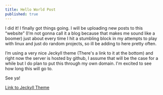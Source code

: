 ```yaml
---
title: Hello World Post
published: true
---
```


I did it! I finally got things going. I will be uploading new posts to this “website” (I’m not gonna call it a blog because that makes me sound like a boomer) just about every time I hit a stumbling block in my attempts to play with linux and just do random projects, so ill be adding to here pretty often.

I’m using a very nice Jeckyll theme (There's a link to it at the bottom) and right now the server is hosted by github, I assume that will be the case for a while but I do plan to put this through my own domain. I'm excited to see how long this will go to. 

See ya!

[Link to Jeckyll Theme](http://jekyllthemes.org/themes/hacker-blog/)
